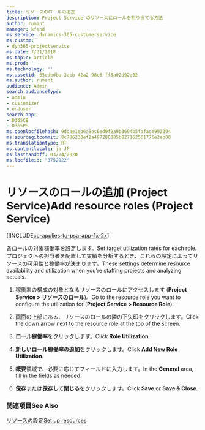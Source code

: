 ```yaml
---
title: リソースのロールの追加
description: Project Service のリソースにロールを割り当てる方法
author: rumant
manager: kfend
ms.service: dynamics-365-customerservice
ms.custom:
- dyn365-projectservice
ms.date: 7/31/2018
ms.topic: article
ms.prod: ''
ms.technology: ''
ms.assetid: 65cdedba-3acb-42a2-98e6-ff5a02d92a02
ms.author: rumant
audience: Admin
search.audienceType:
- admin
- customizer
- enduser
search.app:
- D365CE
- D365PS
ms.openlocfilehash: 9ddae1eb6a8ec6ed9f2a9b3694b5fafade993094
ms.sourcegitcommit: 8c786230ef2a497280885b827162561776e2eb00
ms.translationtype: HT
ms.contentlocale: ja-JP
ms.lasthandoff: 03/24/2020
ms.locfileid: "3752922"
---
```

# <a name="add-resource-roles-project-service"></a><span data-ttu-id="aa06a-103">リソースのロールの追加 (Project Service)</span><span class="sxs-lookup"><span data-stu-id="aa06a-103">Add resource roles (Project Service)</span></span>

[!INCLUDE[cc-applies-to-psa-app-1x-2x](../includes/cc-applies-to-psa-app-1x-2x.md)]

<span data-ttu-id="aa06a-104">各ロールの対象稼働率を設定します。</span><span class="sxs-lookup"><span data-stu-id="aa06a-104">Set target utilization rates for each role.</span></span> <span data-ttu-id="aa06a-105">プロジェクトの担当者を配置して実績を分析するとき、これらの設定によってリソースの可用性と稼働率が決まります。</span><span class="sxs-lookup"><span data-stu-id="aa06a-105">These settings determine resource availability and utilization when you’re staffing projects and analyzing actuals.</span></span>  
  
1.  <span data-ttu-id="aa06a-106">稼働率の構成の対象となるリソースのロールにアクセスします (**Project Service > リソースのロール**)。</span><span class="sxs-lookup"><span data-stu-id="aa06a-106">Go to the resource role you want to configure the utilization for (**Project Service > Resource Role**).</span></span>  
  
2.  <span data-ttu-id="aa06a-107">画面の上部にある、リソースのロールの隣の下矢印をクリックします。</span><span class="sxs-lookup"><span data-stu-id="aa06a-107">Click the down arrow next to the resource role at the top of the screen.</span></span>  
  
3.  <span data-ttu-id="aa06a-108">**ロール稼働率**をクリックします。</span><span class="sxs-lookup"><span data-stu-id="aa06a-108">Click **Role Utilization**.</span></span>  
  
4.  <span data-ttu-id="aa06a-109">**新しいロール稼働率の追加**をクリックします。</span><span class="sxs-lookup"><span data-stu-id="aa06a-109">Click **Add New Role Utilization**.</span></span>  
  
5.  <span data-ttu-id="aa06a-110">**概要**領域で、必要に応じてフィールドに入力します。</span><span class="sxs-lookup"><span data-stu-id="aa06a-110">In the **General** area, fill in the fields as needed.</span></span>  
  
6.  <span data-ttu-id="aa06a-111">**保存**または**保存して閉じる**をクリックします。</span><span class="sxs-lookup"><span data-stu-id="aa06a-111">Click **Save** or **Save & Close**.</span></span>  
  
### <a name="see-also"></a><span data-ttu-id="aa06a-112">関連項目</span><span class="sxs-lookup"><span data-stu-id="aa06a-112">See Also</span></span>  
 [<span data-ttu-id="aa06a-113">リソースの設定</span><span class="sxs-lookup"><span data-stu-id="aa06a-113">Set up resources</span></span>](../project-service/set-up-resources.md)
